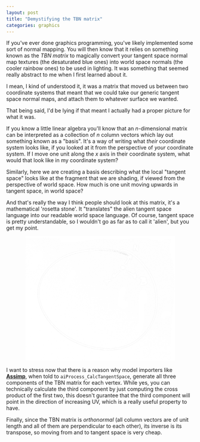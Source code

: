 ```yaml
---
layout: post
title: "Demystifying the TBN matrix"
categories: graphics
---
```


If you've ever done graphics programming, you've likely implemented some sort of normal mapping. You will then know that it relies on something known as the *TBN matrix* to magically convert your tangent space normal map textures (the desaturated blue ones) into world space normals (the cooler rainbow ones) to be used in lighting. It was something that seemed really abstract to me when I first learned about it.

I mean, I kind of understood it, it was a matrix that moved us between two coordinate systems that meant that we could take our generic tangent space normal maps, and attach them to whatever surface we wanted.

That being said, I'd be lying if that meant I actually had a proper picture for what it was.

If you know a little linear algebra you'll know that an $n$-dimensional matrix can be interpreted as a collection of $n$ column vectors which lay out something known as a "basis". It's a way of writing what *their* coordinate system looks like, if you looked at it from the perspective of *your* coordinate system. If I move one unit along the $x$ axis in their coordinate system, what would that look like in my coordinate system?

Similarly, here we are creating a basis describing what the local "tangent space" looks like at the fragment that we are shading, if viewed from the perspective of world space. How much is one unit moving upwards in tangent space, in world space?

And that's really the way I think people should look at this matrix, it's a mathematical 'rosetta stone'. It "translates" the alien tangent space language into our readable world space language. Of course, tangent space is pretty understandable, so I wouldn't go as far as to call it 'alien', but you get my point.

<p style="text-align: center;">
	<img src="/assets/img/tbn_sphere.png" width="400">
</p>

I want to stress now that there is a reason why model importers like **[Assimp](https://assimp.org/)**, when told to `aiProcess_CalcTangentSpace`, generate all three components of the TBN matrix for each vertex. While yes, you can technically calculate the third component by just computing the cross product of the first two, this doesn't gurantee that the third component will point in the direction of increasing UV, which is a really useful property to have.

Finally, since the TBN matrix is *orthonormal* (all column vectors are of unit length and all of them are perpendicular to each other), its inverse is its transpose, so moving from and to tangent space is very cheap.
